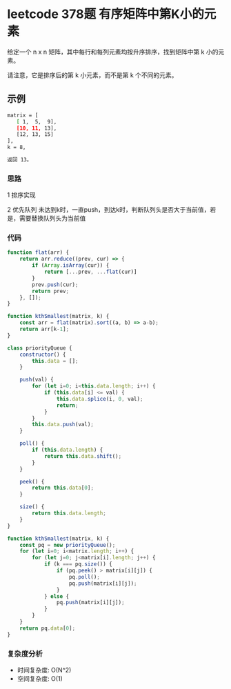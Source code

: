 # leetcode 378题 有序矩阵中第K小的元素

给定一个 n x n 矩阵，其中每行和每列元素均按升序排序，找到矩阵中第 k 小的元素。

请注意，它是排序后的第 k 小元素，而不是第 k 个不同的元素。

## 示例

```bash
matrix = [
   [ 1,  5,  9],
   [10, 11, 13],
   [12, 13, 15]
],
k = 8,

返回 13。
```

### 思路

1 排序实现

2 优先队列 未达到k时，一直push，到达k时，判断队列头是否大于当前值，若是，需要替换队列头为当前值

### 代码

```js
function flat(arr) {
    return arr.reduce((prev, cur) => {
        if (Array.isArray(cur)) {
            return [...prev, ...flat(cur)]
        }
        prev.push(cur);
        return prev;
    }, []);
}

function kthSmallest(matrix, k) {
    const arr = flat(matrix).sort((a, b) => a-b);
    return arr[k-1];
}

class priorityQueue {
    constructor() {
        this.data = [];
    }

    push(val) {
        for (let i=0; i<this.data.length; i++) {
            if (this.data[i] <= val) {
                this.data.splice(i, 0, val);
                return;
            }
        }
        this.data.push(val);
    }

    poll() {
        if (this.data.length) {
            return this.data.shift();
        }
    }

    peek() {
        return this.data[0];
    }

    size() {
        return this.data.length;
    }
}

function kthSmallest(matrix, k) {
    const pq = new priorityQueue();
    for (let i=0; i<matrix.length; i++) {
        for (let j=0; j<matrix[i].length; j++) {
            if (k === pq.size()) {
                if (pq.peek() > matrix[i][j]) {
                    pq.poll();
                    pq.push(matrix[i][j]);
                }
            } else {
                pq.push(matrix[i][j]);
            }
        }
    }
    return pq.data[0];
}
```

### 复杂度分析

- 时间复杂度: O(N^2)
- 空间复杂度: O(1)
